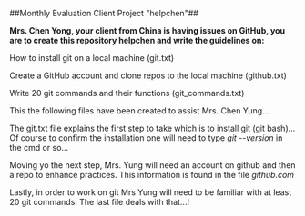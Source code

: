 ##Monthly Evaluation Client Project "helpchen"##

**Mrs. Chen Yong, your client from China is having issues on GitHub, you are to create this repository helpchen and write the guidelines on:**

How to install git on a local machine (git.txt)

Create a GitHub account and clone repos to the local machine (github.txt)

Write 20 git commands and their functions (git_commands.txt)

This the following files have been created to assist Mrs. Chen Yung...

The git.txt file explains the first step to take which is to install git (git bash)... Of course to confirm the installation one will need to type *git --version* in the cmd or so...

Moving yo the next step, Mrs. Yung will need an account on github and then a repo to enhance practices. This information is found in the file *github.com*

Lastly, in order to work on git Mrs Yung will need to be familiar with at least 20 git commands. The last file deals with that...!
